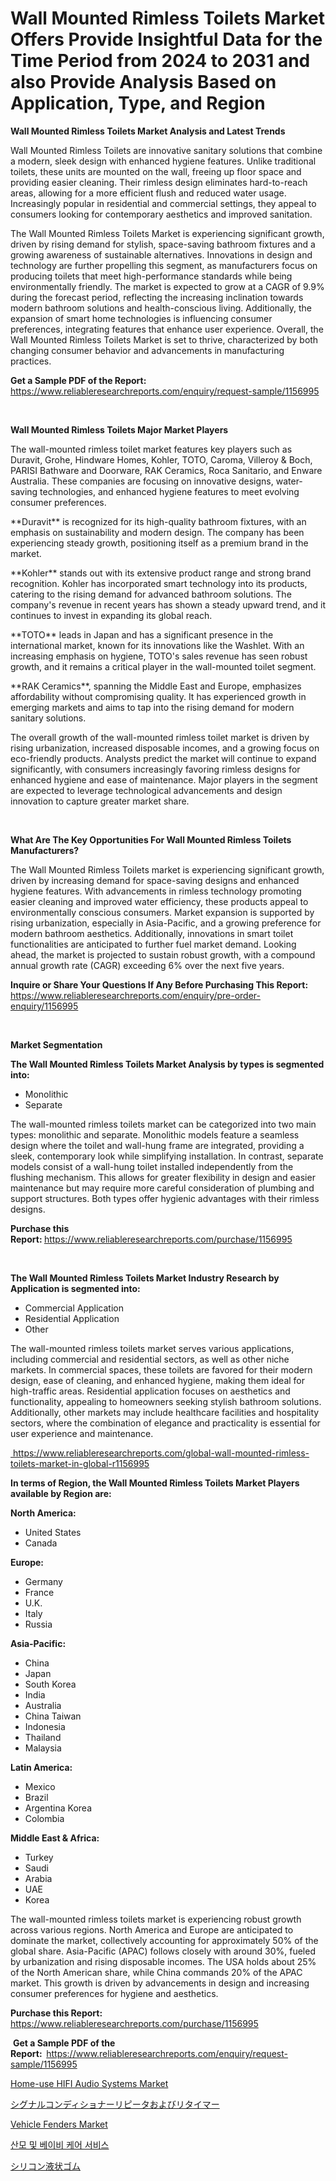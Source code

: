 <p><h1>Wall Mounted Rimless Toilets Market Offers Provide Insightful Data for the Time Period from 2024 to 2031 and also Provide Analysis Based on Application, Type, and Region</h1></p><p><strong>Wall Mounted Rimless Toilets Market Analysis and Latest Trends</strong></p>
<p><p>Wall Mounted Rimless Toilets are innovative sanitary solutions that combine a modern, sleek design with enhanced hygiene features. Unlike traditional toilets, these units are mounted on the wall, freeing up floor space and providing easier cleaning. Their rimless design eliminates hard-to-reach areas, allowing for a more efficient flush and reduced water usage. Increasingly popular in residential and commercial settings, they appeal to consumers looking for contemporary aesthetics and improved sanitation.</p><p>The Wall Mounted Rimless Toilets Market is experiencing significant growth, driven by rising demand for stylish, space-saving bathroom fixtures and a growing awareness of sustainable alternatives. Innovations in design and technology are further propelling this segment, as manufacturers focus on producing toilets that meet high-performance standards while being environmentally friendly. The market is expected to grow at a CAGR of 9.9% during the forecast period, reflecting the increasing inclination towards modern bathroom solutions and health-conscious living. Additionally, the expansion of smart home technologies is influencing consumer preferences, integrating features that enhance user experience. Overall, the Wall Mounted Rimless Toilets Market is set to thrive, characterized by both changing consumer behavior and advancements in manufacturing practices.</p></p>
<p><strong>Get a Sample PDF of the Report:&nbsp;</strong> <a href="https://www.reliableresearchreports.com/enquiry/request-sample/1156995">https://www.reliableresearchreports.com/enquiry/request-sample/1156995</a></p>
<p>&nbsp;</p>
<p><strong>Wall Mounted Rimless Toilets Major Market Players</strong></p>
<p><p>The wall-mounted rimless toilet market features key players such as Duravit, Grohe, Hindware Homes, Kohler, TOTO, Caroma, Villeroy & Boch, PARISI Bathware and Doorware, RAK Ceramics, Roca Sanitario, and Enware Australia. These companies are focusing on innovative designs, water-saving technologies, and enhanced hygiene features to meet evolving consumer preferences.</p><p>**Duravit** is recognized for its high-quality bathroom fixtures, with an emphasis on sustainability and modern design. The company has been experiencing steady growth, positioning itself as a premium brand in the market.</p><p>**Kohler** stands out with its extensive product range and strong brand recognition. Kohler has incorporated smart technology into its products, catering to the rising demand for advanced bathroom solutions. The company's revenue in recent years has shown a steady upward trend, and it continues to invest in expanding its global reach.</p><p>**TOTO** leads in Japan and has a significant presence in the international market, known for its innovations like the Washlet. With an increasing emphasis on hygiene, TOTO's sales revenue has seen robust growth, and it remains a critical player in the wall-mounted toilet segment.</p><p>**RAK Ceramics**, spanning the Middle East and Europe, emphasizes affordability without compromising quality. It has experienced growth in emerging markets and aims to tap into the rising demand for modern sanitary solutions.</p><p>The overall growth of the wall-mounted rimless toilet market is driven by rising urbanization, increased disposable incomes, and a growing focus on eco-friendly products. Analysts predict the market will continue to expand significantly, with consumers increasingly favoring rimless designs for enhanced hygiene and ease of maintenance. Major players in the segment are expected to leverage technological advancements and design innovation to capture greater market share.</p></p>
<p>&nbsp;</p>
<p><strong>What Are The Key Opportunities For Wall Mounted Rimless Toilets Manufacturers?</strong></p>
<p><p>The Wall Mounted Rimless Toilets market is experiencing significant growth, driven by increasing demand for space-saving designs and enhanced hygiene features. With advancements in rimless technology promoting easier cleaning and improved water efficiency, these products appeal to environmentally conscious consumers. Market expansion is supported by rising urbanization, especially in Asia-Pacific, and a growing preference for modern bathroom aesthetics. Additionally, innovations in smart toilet functionalities are anticipated to further fuel market demand. Looking ahead, the market is projected to sustain robust growth, with a compound annual growth rate (CAGR) exceeding 6% over the next five years.</p></p>
<p><strong>Inquire or Share Your Questions If Any Before Purchasing This Report:</strong> <a href="https://www.reliableresearchreports.com/enquiry/pre-order-enquiry/1156995">https://www.reliableresearchreports.com/enquiry/pre-order-enquiry/1156995</a></p>
<p>&nbsp;</p>
<p><strong>Market Segmentation</strong></p>
<p><strong>The Wall Mounted Rimless Toilets Market Analysis by types is segmented into:</strong></p>
<p><ul><li>Monolithic</li><li>Separate</li></ul></p>
<p><p>The wall-mounted rimless toilets market can be categorized into two main types: monolithic and separate. Monolithic models feature a seamless design where the toilet and wall-hung frame are integrated, providing a sleek, contemporary look while simplifying installation. In contrast, separate models consist of a wall-hung toilet installed independently from the flushing mechanism. This allows for greater flexibility in design and easier maintenance but may require more careful consideration of plumbing and support structures. Both types offer hygienic advantages with their rimless designs.</p></p>
<p><strong>Purchase this Report:&nbsp;</strong><a href="https://www.reliableresearchreports.com/purchase/1156995">https://www.reliableresearchreports.com/purchase/1156995</a></p>
<p>&nbsp;</p>
<p><strong>The Wall Mounted Rimless Toilets Market Industry Research by Application is segmented into:</strong></p>
<p><ul><li>Commercial Application</li><li>Residential Application</li><li>Other</li></ul></p>
<p><p>The wall-mounted rimless toilets market serves various applications, including commercial and residential sectors, as well as other niche markets. In commercial spaces, these toilets are favored for their modern design, ease of cleaning, and enhanced hygiene, making them ideal for high-traffic areas. Residential application focuses on aesthetics and functionality, appealing to homeowners seeking stylish bathroom solutions. Additionally, other markets may include healthcare facilities and hospitality sectors, where the combination of elegance and practicality is essential for user experience and maintenance.</p></p>
<p><a href="https://www.reliableresearchreports.com/global-wall-mounted-rimless-toilets-market-in-global-r1156995">&nbsp;https://www.reliableresearchreports.com/global-wall-mounted-rimless-toilets-market-in-global-r1156995</a></p>
<p><strong>In terms of Region, the Wall Mounted Rimless Toilets Market Players available by Region are:</strong></p>
<p>
    <p> <strong> North America: </strong>
        <ul>
            <li>United States</li>
            <li>Canada</li>
        </ul>
        </p> 
    <p> <strong> Europe: </strong>
        <ul>
            <li>Germany</li>
            <li>France</li>
            <li>U.K.</li>
            <li>Italy</li>
            <li>Russia</li>
        </ul>
        </p> 
    <p> <strong> Asia-Pacific: </strong>
        <ul>
            <li>China</li>
            <li>Japan</li>
            <li>South Korea</li>
            <li>India</li>
            <li>Australia</li>
            <li>China Taiwan</li>
            <li>Indonesia</li>
            <li>Thailand</li>
            <li>Malaysia</li>
        </ul>
        </p> 
    <p> <strong> Latin America: </strong>
        <ul>
            <li>Mexico</li>
            <li>Brazil</li>
            <li>Argentina Korea</li>
            <li>Colombia</li>
        </ul>
        </p> 
    <p> <strong> Middle East & Africa: </strong>
        <ul>
            <li>Turkey</li>
            <li>Saudi</li>
            <li>Arabia</li>
            <li>UAE</li>
            <li>Korea</li>
        </ul>
    </p>
    </p>
<p><p>The wall-mounted rimless toilets market is experiencing robust growth across various regions. North America and Europe are anticipated to dominate the market, collectively accounting for approximately 50% of the global share. Asia-Pacific (APAC) follows closely with around 30%, fueled by urbanization and rising disposable incomes. The USA holds about 25% of the North American share, while China commands 20% of the APAC market. This growth is driven by advancements in design and increasing consumer preferences for hygiene and aesthetics.</p></p>
<p><strong>Purchase this Report: </strong><a href="https://www.reliableresearchreports.com/purchase/1156995">https://www.reliableresearchreports.com/purchase/1156995</a></p>
<p>&nbsp;<strong>Get a Sample PDF of the Report:&nbsp;&nbsp;</strong><a href="https://www.reliableresearchreports.com/enquiry/request-sample/1156995">https://www.reliableresearchreports.com/enquiry/request-sample/1156995</a></p>
<p><strong></strong></p>
<p><p><a href="https://github.com/AshrafKhan865/Market-Research-Report-List-1/blob/main/home-use-hifi-audio-systems-market.md">Home-use HIFI Audio Systems Market</a></p><p><a href="https://medium.com/@maninajar/signal-conditioner-repeater-and-retimer-market-%E3%81%AF-%E3%82%B3%E3%82%B9%E3%83%88%E7%AE%A1%E7%90%86%E3%81%A8%E5%8A%B9%E7%8E%87%E5%90%91%E4%B8%8A%E3%82%92%E5%84%AA%E5%85%88%E3%81%97%E3%81%BE%E3%81%99-%E3%81%95%E3%82%89%E3%81%AB-%E5%A0%B1%E5%91%8A%E6%9B%B8%E3%81%AF%E5%B8%82%E5%A0%B4%E3%81%AE%E9%9C%80%E8%A6%81%E9%9D%A2%E3%81%A8%E4%BE%9B%E7%B5%A6%E9%9D%A2%E3%81%AE%E4%B8%A1%E6%96%B9%E3%82%92%E3%82%AB%E3%83%90%E3%83%BC%E3%81%97%E3%81%A6%E3%81%84%E3%81%BE%E3%81%99-dc1173c7666a">シグナルコンディショナーリピータおよびリタイマー</a></p><p><a href="https://www.linkedin.com/pulse/vehicle-fenders-market-research-report-forecast-growth-qozde?trackingId=cAwKa1NgS4mhVwljyNetnw%3D%3D">Vehicle Fenders Market</a></p><p><a href="https://medium.com/@samiahussain82/mother-and-baby-care-services-market-%EC%9D%98-%EA%B8%80%EB%A1%9C%EB%B2%8C-%EC%8B%9C%EC%9E%A5-%EA%B0%9C%EC%9A%94%EB%8A%94-%EC%A0%84-%EC%84%B8%EA%B3%84-%EB%B0%8F-%EC%A3%BC%EC%9A%94-%EC%8B%9C%EC%9E%A5%EC%9D%98-%EC%82%B0%EC%97%85%EC%97%90-%EC%98%81%ED%96%A5%EC%9D%84-%EB%AF%B8%EC%B9%98%EB%8A%94-%EC%A3%BC%EC%9A%94-%ED%8A%B8%EB%A0%8C%EB%93%9C%EC%97%90-%EB%8C%80%ED%95%9C-%EB%8F%85%ED%8A%B9%ED%95%9C-%EA%B4%80%EC%A0%90%EC%9D%84-840f047a1fc1">산모 및 베이비 케어 서비스</a></p><p><a href="https://medium.com/@camillefunk1914/silicone-liquid-rubbers-market-%E3%81%AE%E3%82%B0%E3%83%AD%E3%83%BC%E3%83%90%E3%83%AB%E5%B8%82%E5%A0%B4%E6%A6%82%E8%A6%81%E3%81%AF-%E4%B8%96%E7%95%8C%E3%81%8A%E3%82%88%E3%81%B3%E4%B8%BB%E8%A6%81%E5%B8%82%E5%A0%B4%E3%81%AB%E3%81%8A%E3%81%91%E3%82%8B%E6%A5%AD%E7%95%8C%E3%81%AB%E5%BD%B1%E9%9F%BF%E3%82%92%E4%B8%8E%E3%81%88%E3%82%8B%E4%B8%BB%E8%A6%81%E3%81%AA%E3%83%88%E3%83%AC%E3%83%B3%E3%83%89%E3%81%AB%E3%81%A4%E3%81%84%E3%81%A6-%E7%8B%AC%E8%87%AA%E3%81%AE%E8%A6%96%E7%82%B9%E3%82%92%E6%8F%90%E4%BE%9B%E3%81%97%E3%81%BE%E3%81%99-86060e7a9539">シリコン液状ゴム</a></p></p>